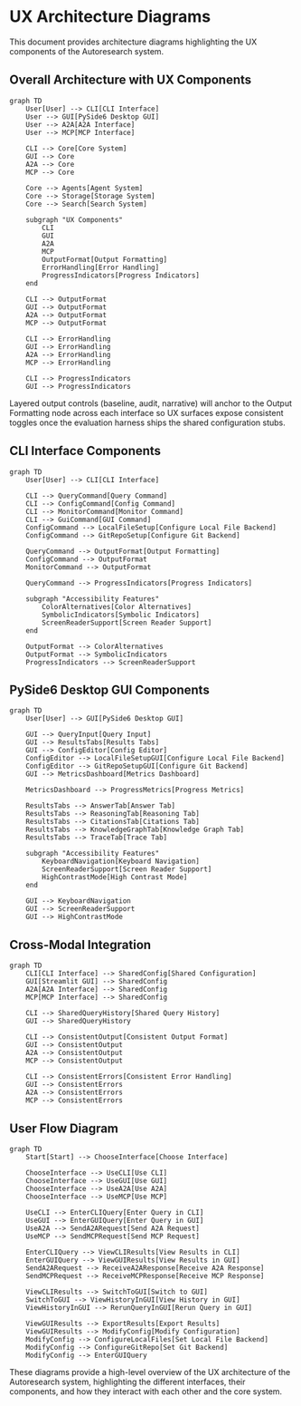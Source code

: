 # UX Architecture Diagrams

This document provides architecture diagrams highlighting the UX components of the Autoresearch system.

## Overall Architecture with UX Components

```mermaid
graph TD
    User[User] --> CLI[CLI Interface]
    User --> GUI[PySide6 Desktop GUI]
    User --> A2A[A2A Interface]
    User --> MCP[MCP Interface]
    
    CLI --> Core[Core System]
    GUI --> Core
    A2A --> Core
    MCP --> Core
    
    Core --> Agents[Agent System]
    Core --> Storage[Storage System]
    Core --> Search[Search System]
    
    subgraph "UX Components"
        CLI
        GUI
        A2A
        MCP
        OutputFormat[Output Formatting]
        ErrorHandling[Error Handling]
        ProgressIndicators[Progress Indicators]
    end
    
    CLI --> OutputFormat
    GUI --> OutputFormat
    A2A --> OutputFormat
    MCP --> OutputFormat
    
    CLI --> ErrorHandling
    GUI --> ErrorHandling
    A2A --> ErrorHandling
    MCP --> ErrorHandling
    
    CLI --> ProgressIndicators
    GUI --> ProgressIndicators
```

Layered output controls (baseline, audit, narrative) will anchor to the Output
Formatting node across each interface so UX surfaces expose consistent toggles
once the evaluation harness ships the shared configuration stubs.

## CLI Interface Components

```mermaid
graph TD
    User[User] --> CLI[CLI Interface]
    
    CLI --> QueryCommand[Query Command]
    CLI --> ConfigCommand[Config Command]
    CLI --> MonitorCommand[Monitor Command]
    CLI --> GuiCommand[GUI Command]
    ConfigCommand --> LocalFileSetup[Configure Local File Backend]
    ConfigCommand --> GitRepoSetup[Configure Git Backend]
    
    QueryCommand --> OutputFormat[Output Formatting]
    ConfigCommand --> OutputFormat
    MonitorCommand --> OutputFormat
    
    QueryCommand --> ProgressIndicators[Progress Indicators]
    
    subgraph "Accessibility Features"
        ColorAlternatives[Color Alternatives]
        SymbolicIndicators[Symbolic Indicators]
        ScreenReaderSupport[Screen Reader Support]
    end
    
    OutputFormat --> ColorAlternatives
    OutputFormat --> SymbolicIndicators
    ProgressIndicators --> ScreenReaderSupport
```

## PySide6 Desktop GUI Components

```mermaid
graph TD
    User[User] --> GUI[PySide6 Desktop GUI]
    
    GUI --> QueryInput[Query Input]
    GUI --> ResultsTabs[Results Tabs]
    GUI --> ConfigEditor[Config Editor]
    ConfigEditor --> LocalFileSetupGUI[Configure Local File Backend]
    ConfigEditor --> GitRepoSetupGUI[Configure Git Backend]
    GUI --> MetricsDashboard[Metrics Dashboard]

    MetricsDashboard --> ProgressMetrics[Progress Metrics]

    ResultsTabs --> AnswerTab[Answer Tab]
    ResultsTabs --> ReasoningTab[Reasoning Tab]
    ResultsTabs --> CitationsTab[Citations Tab]
    ResultsTabs --> KnowledgeGraphTab[Knowledge Graph Tab]
    ResultsTabs --> TraceTab[Trace Tab]
    
    subgraph "Accessibility Features"
        KeyboardNavigation[Keyboard Navigation]
        ScreenReaderSupport[Screen Reader Support]
        HighContrastMode[High Contrast Mode]
    end
    
    GUI --> KeyboardNavigation
    GUI --> ScreenReaderSupport
    GUI --> HighContrastMode
```

## Cross-Modal Integration

```mermaid
graph TD
    CLI[CLI Interface] --> SharedConfig[Shared Configuration]
    GUI[Streamlit GUI] --> SharedConfig
    A2A[A2A Interface] --> SharedConfig
    MCP[MCP Interface] --> SharedConfig
    
    CLI --> SharedQueryHistory[Shared Query History]
    GUI --> SharedQueryHistory
    
    CLI --> ConsistentOutput[Consistent Output Format]
    GUI --> ConsistentOutput
    A2A --> ConsistentOutput
    MCP --> ConsistentOutput
    
    CLI --> ConsistentErrors[Consistent Error Handling]
    GUI --> ConsistentErrors
    A2A --> ConsistentErrors
    MCP --> ConsistentErrors
```

## User Flow Diagram

```mermaid
graph TD
    Start[Start] --> ChooseInterface[Choose Interface]
    
    ChooseInterface --> UseCLI[Use CLI]
    ChooseInterface --> UseGUI[Use GUI]
    ChooseInterface --> UseA2A[Use A2A]
    ChooseInterface --> UseMCP[Use MCP]
    
    UseCLI --> EnterCLIQuery[Enter Query in CLI]
    UseGUI --> EnterGUIQuery[Enter Query in GUI]
    UseA2A --> SendA2ARequest[Send A2A Request]
    UseMCP --> SendMCPRequest[Send MCP Request]
    
    EnterCLIQuery --> ViewCLIResults[View Results in CLI]
    EnterGUIQuery --> ViewGUIResults[View Results in GUI]
    SendA2ARequest --> ReceiveA2AResponse[Receive A2A Response]
    SendMCPRequest --> ReceiveMCPResponse[Receive MCP Response]
    
    ViewCLIResults --> SwitchToGUI[Switch to GUI]
    SwitchToGUI --> ViewHistoryInGUI[View History in GUI]
    ViewHistoryInGUI --> RerunQueryInGUI[Rerun Query in GUI]
    
    ViewGUIResults --> ExportResults[Export Results]
    ViewGUIResults --> ModifyConfig[Modify Configuration]
    ModifyConfig --> ConfigureLocalFiles[Set Local File Backend]
    ModifyConfig --> ConfigureGitRepo[Set Git Backend]
    ModifyConfig --> EnterGUIQuery
```

These diagrams provide a high-level overview of the UX architecture of the Autoresearch system, highlighting the different interfaces, their components, and how they interact with each other and the core system.
